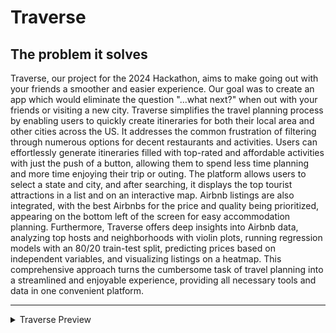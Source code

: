 # Traverse
## The problem it solves
Traverse, our project for the 2024 Hackathon, aims to make going out with your friends a smoother and easier experience. Our goal was to create an app which would eliminate the question "...what next?" when out with your friends or visiting a new city. Traverse simplifies the travel planning process by enabling users to quickly create itineraries for both their local area and other cities across the US. It addresses the common frustration of filtering through numerous options for decent restaurants and activities. Users can effortlessly generate itineraries filled with top-rated and affordable activities with just the push of a button, allowing them to spend less time planning and more time enjoying their trip or outing. The platform allows users to select a state and city, and after searching, it displays the top tourist attractions in a list and on an interactive map. Airbnb listings are also integrated, with the best Airbnbs for the price and quality being prioritized, appearing on the bottom left of the screen for easy accommodation planning. Furthermore, Traverse offers deep insights into Airbnb data, analyzing top hosts and neighborhoods with violin plots, running regression models with an 80/20 train-test split, predicting prices based on independent variables, and visualizing listings on a heatmap. This comprehensive approach turns the cumbersome task of travel planning into a streamlined and enjoyable experience, providing all necessary tools and data in one convenient platform.


***
<details>
<summary>Traverse Preview</summary>
<br/>

# [Steps to Find Attractions and Accommodations in New York City using Traverse](https://app.tango.us/app/workflow/093b629c-fd46-4847-be82-449f0a068b7a?utm_source=markdown&utm_medium=markdown&utm_campaign=workflow%20export%20links)

## # [Traverse](http://localhost:5173/)
In this tutorial I will show the features of Traverse. A new travel planning app.


### 1. Select A State Within the US
![Step 1 screenshot](https://images.tango.us/workflows/093b629c-fd46-4847-be82-449f0a068b7a/steps/802673ca-7076-44cb-be30-9704b37c2e68/d6dbd0e3-fd7c-4ae3-98dd-8cc28b1786d4.png?crop=focalpoint&fit=crop&fp-x=0.4305&fp-y=0.0701&fp-z=2.1611&w=1200&border=2%2CF4F2F7&border-radius=8%2C8%2C8%2C8&border-radius-inner=8%2C8%2C8%2C8&blend-align=bottom&blend-mode=normal&blend-x=0&blend-w=1200&blend64=aHR0cHM6Ly9pbWFnZXMudGFuZ28udXMvc3RhdGljL21hZGUtd2l0aC10YW5nby13YXRlcm1hcmstdjIucG5n&mark-x=389&mark-y=56&m64=aHR0cHM6Ly9pbWFnZXMudGFuZ28udXMvc3RhdGljL2JsYW5rLnBuZz9tYXNrPWNvcm5lcnMmYm9yZGVyPTQlMkNGRjc0NDImdz00MjImaD0xMTImZml0PWNyb3AmY29ybmVyLXJhZGl1cz0xMA%3D%3D)


### 2. Select A City Belonging to That State
![Step 2 screenshot](https://images.tango.us/workflows/093b629c-fd46-4847-be82-449f0a068b7a/steps/6fccc7a9-86ef-46e0-9e05-19299361880e/c7a56275-5a09-4679-9929-43c1040f8f80.png?crop=focalpoint&fit=crop&fp-x=0.6282&fp-y=0.0701&fp-z=2.2068&w=1200&border=2%2CF4F2F7&border-radius=8%2C8%2C8%2C8&border-radius-inner=8%2C8%2C8%2C8&blend-align=bottom&blend-mode=normal&blend-x=0&blend-w=1200&blend64=aHR0cHM6Ly9pbWFnZXMudGFuZ28udXMvc3RhdGljL21hZGUtd2l0aC10YW5nby13YXRlcm1hcmstdjIucG5n&mark-x=385&mark-y=57&m64=aHR0cHM6Ly9pbWFnZXMudGFuZ28udXMvc3RhdGljL2JsYW5rLnBuZz9tYXNrPWNvcm5lcnMmYm9yZGVyPTQlMkNGRjc0NDImdz00MzEmaD0xMTUmZml0PWNyb3AmY29ybmVyLXJhZGl1cz0xMA%3D%3D)


### 3. Click on Search
![Step 3 screenshot](https://images.tango.us/workflows/093b629c-fd46-4847-be82-449f0a068b7a/steps/a84af3bf-ba05-46b0-a997-572181aa2704/6ede6e0b-a6c7-47ab-bde6-ea5b732c6ffb.png?crop=focalpoint&fit=crop&fp-x=0.7667&fp-y=0.0701&fp-z=2.6307&w=1200&border=2%2CF4F2F7&border-radius=8%2C8%2C8%2C8&border-radius-inner=8%2C8%2C8%2C8&blend-align=bottom&blend-mode=normal&blend-x=0&blend-w=1200&blend64=aHR0cHM6Ly9pbWFnZXMudGFuZ28udXMvc3RhdGljL21hZGUtd2l0aC10YW5nby13YXRlcm1hcmstdjIucG5n&mark-x=426&mark-y=59&m64=aHR0cHM6Ly9pbWFnZXMudGFuZ28udXMvc3RhdGljL2JsYW5rLnBuZz9tYXNrPWNvcm5lcnMmYm9yZGVyPTQlMkNGRjc0NDImdz0zNDgmaD0xNTYmZml0PWNyb3AmY29ybmVyLXJhZGl1cz0xMA%3D%3D)


### 4. Now you can view that city on the map
![Step 4 screenshot](https://images.tango.us/workflows/093b629c-fd46-4847-be82-449f0a068b7a/steps/9b199fb6-c02f-4ebf-9a0e-6f69e3f124f2/88c0d4ef-d13f-4b06-a54b-2a28088a2609.png?crop=focalpoint&fit=crop&fp-x=0.1885&fp-y=0.5058&fp-z=1.1980&w=1200&border=2%2CF4F2F7&border-radius=8%2C8%2C8%2C8&border-radius-inner=8%2C8%2C8%2C8&blend-align=bottom&blend-mode=normal&blend-x=0&blend-w=1200&blend64=aHR0cHM6Ly9pbWFnZXMudGFuZ28udXMvc3RhdGljL21hZGUtd2l0aC10YW5nby13YXRlcm1hcmstdjIucG5n&mark-x=24&mark-y=68&m64=aHR0cHM6Ly9pbWFnZXMudGFuZ28udXMvc3RhdGljL2JsYW5rLnBuZz9tYXNrPWNvcm5lcnMmYm9yZGVyPTQlMkNGRjc0NDImdz00OTQmaD02MDQmZml0PWNyb3AmY29ybmVyLXJhZGl1cz0xMA%3D%3D)


### 5. As well as browse
![Step 5 screenshot](https://images.tango.us/workflows/093b629c-fd46-4847-be82-449f0a068b7a/steps/94b97fff-e629-45ae-a011-75b4868fcfdf/d5fff90f-e8fa-4b22-a83b-77000bdf4f9b.png?crop=focalpoint&fit=crop&fp-x=0.6318&fp-y=0.3456&fp-z=1.9857&w=1200&border=2%2CF4F2F7&border-radius=8%2C8%2C8%2C8&border-radius-inner=8%2C8%2C8%2C8&blend-align=bottom&blend-mode=normal&blend-x=0&blend-w=1200&blend64=aHR0cHM6Ly9pbWFnZXMudGFuZ28udXMvc3RhdGljL21hZGUtd2l0aC10YW5nby13YXRlcm1hcmstdjIucG5n&mark-x=277&mark-y=240&m64=aHR0cHM6Ly9pbWFnZXMudGFuZ28udXMvc3RhdGljL2JsYW5rLnBuZz9tYXNrPWNvcm5lcnMmYm9yZGVyPTQlMkNGRjc0NDImdz02NDUmaD0yNjAmZml0PWNyb3AmY29ybmVyLXJhZGl1cz0xMA%3D%3D)


### 6. A list of local hotspots for dining, shopping and spending time
![Step 6 screenshot](https://images.tango.us/workflows/093b629c-fd46-4847-be82-449f0a068b7a/steps/78c2cdf5-c26d-4e83-8f9a-3543cc7a4abb/87edc948-65a0-419d-8669-f07aee1efb0e.png?crop=focalpoint&fit=crop&fp-x=0.6782&fp-y=0.6093&fp-z=1.6486&w=1200&border=2%2CF4F2F7&border-radius=8%2C8%2C8%2C8&border-radius-inner=8%2C8%2C8%2C8&blend-align=bottom&blend-mode=normal&blend-x=0&blend-w=1200&blend64=aHR0cHM6Ly9pbWFnZXMudGFuZ28udXMvc3RhdGljL21hZGUtd2l0aC10YW5nby13YXRlcm1hcmstdjIucG5n&mark-x=37&mark-y=221&m64=aHR0cHM6Ly9pbWFnZXMudGFuZ28udXMvc3RhdGljL2JsYW5rLnBuZz9tYXNrPWNvcm5lcnMmYm9yZGVyPTQlMkNGRjc0NDImdz0xMTI3Jmg9Mjk3JmZpdD1jcm9wJmNvcm5lci1yYWRpdXM9MTA%3D)


### 7. Not Only Do We Provide Activities But Also Local Accommodations
![Step 7 screenshot](https://images.tango.us/workflows/093b629c-fd46-4847-be82-449f0a068b7a/steps/b33fd17f-800f-4745-bff1-b669b2a30524/8edb56f6-f3fc-4a16-83dd-3bcdcc89ce77.png?crop=focalpoint&fit=crop&fp-x=0.1885&fp-y=0.7429&fp-z=1.5529&w=1200&border=2%2CF4F2F7&border-radius=8%2C8%2C8%2C8&border-radius-inner=8%2C8%2C8%2C8&blend-align=bottom&blend-mode=normal&blend-x=0&blend-w=1200&blend64=aHR0cHM6Ly9pbWFnZXMudGFuZ28udXMvc3RhdGljL21hZGUtd2l0aC10YW5nby13YXRlcm1hcmstdjIucG5n&mark-x=31&mark-y=408&m64=aHR0cHM6Ly9pbWFnZXMudGFuZ28udXMvc3RhdGljL2JsYW5rLnBuZz9tYXNrPWNvcm5lcnMmYm9yZGVyPTQlMkNGRjc0NDImdz02NDEmaD03MyZmaXQ9Y3JvcCZjb3JuZXItcmFkaXVzPTEw)


### 8. Click on a Listing  to View its Description
![Step 8 screenshot](https://images.tango.us/workflows/093b629c-fd46-4847-be82-449f0a068b7a/steps/66bfede9-d37f-4b6d-abe0-fd42368010a9/ee8510d6-5132-4585-bff7-e2030f6be533.png?crop=focalpoint&fit=crop&fp-x=0.1874&fp-y=0.4958&fp-z=1.6647&w=1200&border=2%2CF4F2F7&border-radius=8%2C8%2C8%2C8&border-radius-inner=8%2C8%2C8%2C8&blend-align=bottom&blend-mode=normal&blend-x=0&blend-w=1200&blend64=aHR0cHM6Ly9pbWFnZXMudGFuZ28udXMvc3RhdGljL21hZGUtd2l0aC10YW5nby13YXRlcm1hcmstdjIucG5n&mark-x=74&mark-y=218&m64=aHR0cHM6Ly9pbWFnZXMudGFuZ28udXMvc3RhdGljL2JsYW5rLnBuZz9tYXNrPWNvcm5lcnMmYm9yZGVyPTQlMkNGRjc0NDImdz02MDEmaD0zMDQmZml0PWNyb3AmY29ybmVyLXJhZGl1cz0xMA%3D%3D)


### 9. Click on Close to Minimize Display…
![Step 9 screenshot](https://images.tango.us/workflows/093b629c-fd46-4847-be82-449f0a068b7a/steps/c3efdaa6-dd83-4656-90dc-612b83ea0f10/0192ed21-0836-411a-a1dd-74164d40e17d.png?crop=focalpoint&fit=crop&fp-x=0.1874&fp-y=0.6110&fp-z=1.3311&w=1200&border=2%2CF4F2F7&border-radius=8%2C8%2C8%2C8&border-radius-inner=8%2C8%2C8%2C8&blend-align=bottom&blend-mode=normal&blend-x=0&blend-w=1200&blend64=aHR0cHM6Ly9pbWFnZXMudGFuZ28udXMvc3RhdGljL21hZGUtd2l0aC10YW5nby13YXRlcm1hcmstdjIucG5n&mark-x=26&mark-y=13&m64=aHR0cHM6Ly9pbWFnZXMudGFuZ28udXMvc3RhdGljL2JsYW5rLnBuZz9tYXNrPWNvcm5lcnMmYm9yZGVyPTQlMkNGRjc0NDImdz01NDYmaD03MTQmZml0PWNyb3AmY29ybmVyLXJhZGl1cz0xMA%3D%3D)


### 10. Moving On
![Step 10 screenshot](https://images.tango.us/workflows/093b629c-fd46-4847-be82-449f0a068b7a/steps/5045b098-b595-4e57-bc3f-b71ac39a856b/36f08d2a-7ff5-44be-ae44-885a457d0385.png?crop=focalpoint&fit=crop&fp-x=0.1874&fp-y=0.1970&fp-z=1.5578&w=1200&border=2%2CF4F2F7&border-radius=8%2C8%2C8%2C8&border-radius-inner=8%2C8%2C8%2C8&blend-align=bottom&blend-mode=normal&blend-x=0&blend-w=1200&blend64=aHR0cHM6Ly9pbWFnZXMudGFuZ28udXMvc3RhdGljL21hZGUtd2l0aC10YW5nby13YXRlcm1hcmstdjIucG5n&mark-x=31&mark-y=191&m64=aHR0cHM6Ly9pbWFnZXMudGFuZ28udXMvc3RhdGljL2JsYW5rLnBuZz9tYXNrPWNvcm5lcnMmYm9yZGVyPTQlMkNGRjc0NDImdz02MzkmaD03MyZmaXQ9Y3JvcCZjb3JuZXItcmFkaXVzPTEw)


### 11. Click on Nearby Search to view Local Attractions
![Step 11 screenshot](https://images.tango.us/workflows/093b629c-fd46-4847-be82-449f0a068b7a/steps/683820dc-35e5-4904-bae5-9d3ee8b6ee34/591c4e65-375f-4bd4-b98a-4ffe7742afc2.png?crop=focalpoint&fit=crop&fp-x=0.9037&fp-y=0.0701&fp-z=2.6307&w=1200&border=2%2CF4F2F7&border-radius=8%2C8%2C8%2C8&border-radius-inner=8%2C8%2C8%2C8&blend-align=bottom&blend-mode=normal&blend-x=0&blend-w=1200&blend64=aHR0cHM6Ly9pbWFnZXMudGFuZ28udXMvc3RhdGljL21hZGUtd2l0aC10YW5nby13YXRlcm1hcmstdjIucG5n&mark-x=644&mark-y=59&m64=aHR0cHM6Ly9pbWFnZXMudGFuZ28udXMvc3RhdGljL2JsYW5rLnBuZz9tYXNrPWNvcm5lcnMmYm9yZGVyPTQlMkNGRjc0NDImdz01MDQmaD0xNTYmZml0PWNyb3AmY29ybmVyLXJhZGl1cz0xMA%3D%3D)


### 12. It may take some time to load
![Step 12 screenshot](https://images.tango.us/workflows/093b629c-fd46-4847-be82-449f0a068b7a/steps/26fa926c-6d58-4bf3-85e5-19b02954391c/0cf73ef9-47c4-4f9c-89ef-311ade276bbf.png?crop=focalpoint&fit=crop&fp-x=0.4995&fp-y=0.5693&fp-z=2.5852&w=1200&border=2%2CF4F2F7&border-radius=8%2C8%2C8%2C8&border-radius-inner=8%2C8%2C8%2C8&blend-align=bottom&blend-mode=normal&blend-x=0&blend-w=1200&blend64=aHR0cHM6Ly9pbWFnZXMudGFuZ28udXMvc3RhdGljL21hZGUtd2l0aC10YW5nby13YXRlcm1hcmstdjIucG5n&mark-x=517&mark-y=287&m64=aHR0cHM6Ly9pbWFnZXMudGFuZ28udXMvc3RhdGljL2JsYW5rLnBuZz9tYXNrPWNvcm5lcnMmYm9yZGVyPTQlMkNGRjc0NDImdz0xNjYmaD0xNjYmZml0PWNyb3AmY29ybmVyLXJhZGl1cz0xMA%3D%3D)


### 13. Voila... Your Local Activities and Restaurants are Now Available
![Step 13 screenshot](https://images.tango.us/workflows/093b629c-fd46-4847-be82-449f0a068b7a/steps/ada4db0b-afa7-438d-97bf-705cbcf0e02e/38f826e6-08e6-40e4-8bcd-00aee5bfcb3b.png?crop=focalpoint&fit=crop&fp-x=0.1885&fp-y=0.5058&fp-z=1.1980&w=1200&border=2%2CF4F2F7&border-radius=8%2C8%2C8%2C8&border-radius-inner=8%2C8%2C8%2C8&blend-align=bottom&blend-mode=normal&blend-x=0&blend-w=1200&blend64=aHR0cHM6Ly9pbWFnZXMudGFuZ28udXMvc3RhdGljL21hZGUtd2l0aC10YW5nby13YXRlcm1hcmstdjIucG5n&mark-x=24&mark-y=68&m64=aHR0cHM6Ly9pbWFnZXMudGFuZ28udXMvc3RhdGljL2JsYW5rLnBuZz9tYXNrPWNvcm5lcnMmYm9yZGVyPTQlMkNGRjc0NDImdz00OTQmaD02MDQmZml0PWNyb3AmY29ybmVyLXJhZGl1cz0xMA%3D%3D)
